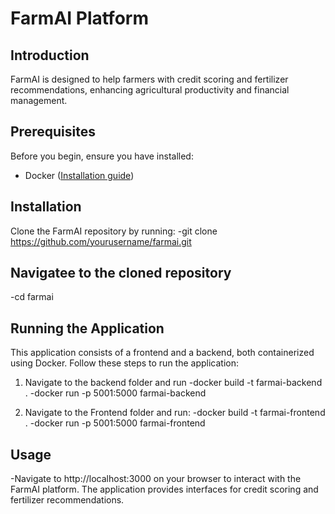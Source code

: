 # FarmAI Platform

## Introduction
FarmAI is designed to help farmers with credit scoring and fertilizer recommendations, enhancing agricultural productivity and financial management.
## Prerequisites
Before you begin, ensure you have installed:
* Docker ([Installation guide](https://docs.docker.com/get-docker/))
## Installation
Clone the FarmAI repository by running:
-git clone https://github.com/yourusername/farmai.git

## Navigatee to the cloned repository
-cd farmai

## Running the Application
This application consists of a frontend and a backend, both containerized using Docker. Follow these steps to run the application:

1. Navigate to the backend folder and run
-docker build -t farmai-backend .
-docker run -p 5001:5000 farmai-backend

3. Navigate to the Frontend folder and run:
-docker build -t farmai-frontend .
-docker run -p 5001:5000 farmai-frontend
## Usage
-Navigate to http://localhost:3000 on your browser to interact with the FarmAI platform. The application provides interfaces for credit scoring and fertilizer recommendations.

